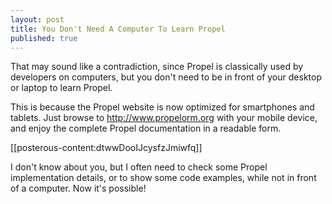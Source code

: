 ```yaml
---
layout: post
title: You Don't Need A Computer To Learn Propel
published: true
---
```

<p>That may sound like a contradiction, since Propel is classically used by developers on computers, but you don't need to be in front of your desktop or laptop to learn Propel.</p>
<p>This is because the Propel website is now optimized for smartphones and tablets. Just browse to <a href="http://www.propelorm.org">http://www.propelorm.org</a> with your mobile device, and enjoy the complete Propel documentation in a readable form.<!--more--></p>
<p>[[posterous-content:dtwwDooIJcysfzJmiwfq]]</p>
<p>I don't know about you, but I often need to check some Propel implementation details, or to show some code examples, while not in front of a computer. Now it's possible!<p /></p>
